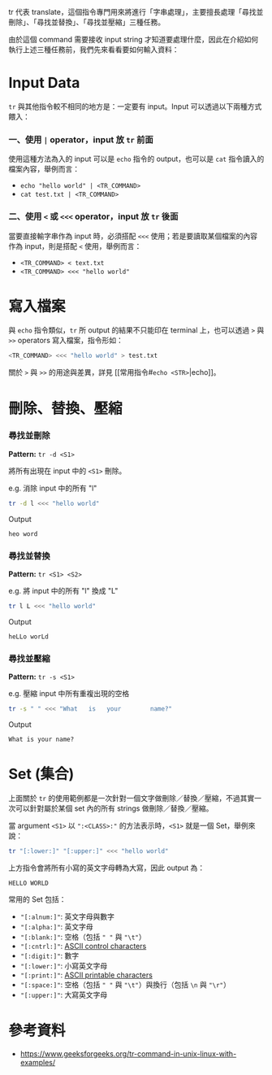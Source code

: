 tr 代表 translate，這個指令專門用來將進行「字串處理」，主要擅長處理「尋找並刪除」、「尋找並替換」、「尋找並壓縮」三種任務。

由於這個 command 需要接收 input string 才知道要處理什麼，因此在介紹如何執行上述三種任務前，我們先來看看要如何輸入資料：

# Input Data

`tr` 與其他指令較不相同的地方是：一定要有 input。Input 可以透過以下兩種方式餵入：

### 一、使用 `|` operator，input 放 `tr` 前面

使用這種方法為入的 input 可以是 `echo` 指令的 output，也可以是 `cat` 指令讀入的檔案內容，舉例而言：

- `echo "hello world" | <TR_COMMAND>`
- `cat test.txt | <TR_COMMAND>`

### 二、使用 `<` 或 `<<<` operator，input 放 `tr` 後面

當要直接輸字串作為 input 時，必須搭配 `<<<` 使用；若是要讀取某個檔案的內容作為 input，則是搭配 `<` 使用，舉例而言：

- `<TR_COMMAND> < text.txt`
- `<TR_COMMAND> <<< "hello world"`

# 寫入檔案

與 `echo` 指令類似，`tr` 所 output 的結果不只能印在 terminal 上，也可以透過 `>` 與 `>>`
operators 寫入檔案，指令形如：

```bash
<TR_COMMAND> <<< "hello world" > test.txt
```

關於 `>` 與 `>>` 的用途與差異，詳見 [[常用指令#`echo <STR>`|echo]]。

# 刪除、替換、壓縮

### 尋找並刪除

**Pattern:** `tr -d <S1>`

將所有出現在 input 中的 `<S1>` 刪除。

e.g. 消除 input 中的所有 "l"

```bash
tr -d l <<< "hello world"
```

Output

```plaintext
heo word
```

### 尋找並替換

**Pattern:** `tr <S1> <S2>`

e.g. 將 input 中的所有 "l" 換成 "L"

```bash
tr l L <<< "hello world"
```

Output

```plaintext
heLLo worLd
```

### 尋找並壓縮

**Pattern:** `tr -s <S1>`

e.g. 壓縮 input 中所有重複出現的空格

```bash
tr -s " " <<< "What   is   your        name?"
```

Output

```plaintext
What is your name?
```

# Set (集合)

上面關於 `tr` 的使用範例都是一次針對一個文字做刪除／替換／壓縮，不過其實一次可以針對屬於某個 set 內的所有 strings 做刪除／替換／壓縮。

當 argument `<S1>` 以 `":<CLASS>:"` 的方法表示時，`<S1>` 就是一個 Set，舉例來說：

```bash
tr "[:lower:]" "[:upper:]" <<< "hello world"
```

上方指令會將所有小寫的英文字母轉為大寫，因此 output 為：

```plaintext
HELLO WORLD
```

常用的 Set 包括：

- `"[:alnum:]"`: 英文字母與數字
- `"[:alpha:]"`: 英文字母
- `"[:blank:]"`: 空格（包括 `" "` 與 `"\t"`）
- `"[:cntrl:]"`: [ASCII control characters](https://www.ascii-code.com/)
- `"[:digit:]"`: 數字
- `"[:lower:]"`: 小寫英文字母
- `"[:print:]"`: [ASCII printable characters](https://www.ascii-code.com/)
- `"[:space:]"`: 空格（包括 `" "` 與 `"\t"`）與換行（包括 `\n` 與 `"\r"`）
- `"[:upper:]"`: 大寫英文字母

# 參考資料

- <https://www.geeksforgeeks.org/tr-command-in-unix-linux-with-examples/>
